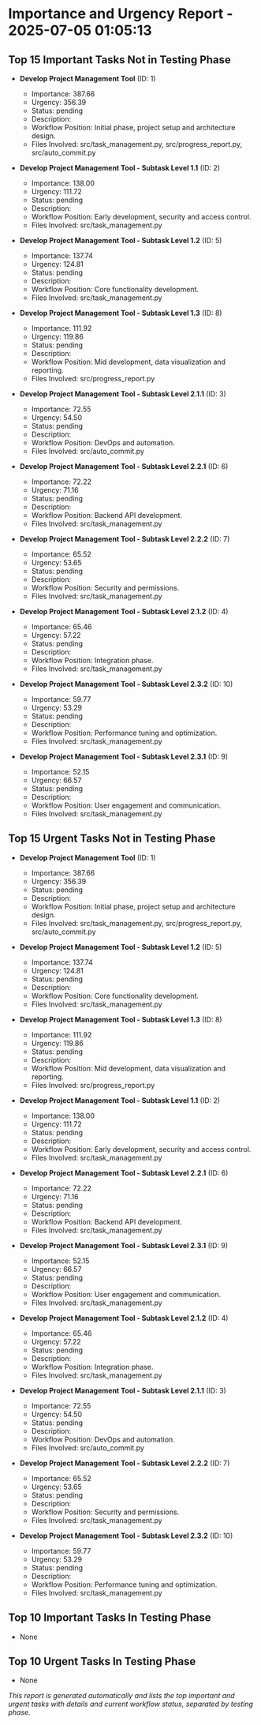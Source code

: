 # Importance and Urgency Report - 2025-07-05 01:05:13

## Top 15 Important Tasks Not in Testing Phase
- **Develop Project Management Tool** (ID: 1)
  - Importance: 387.66
  - Urgency: 356.39
  - Status: pending
  - Description: 
  - Workflow Position: Initial phase, project setup and architecture design.
  - Files Involved: src/task_management.py, src/progress_report.py, src/auto_commit.py

- **Develop Project Management Tool - Subtask Level 1.1** (ID: 2)
  - Importance: 138.00
  - Urgency: 111.72
  - Status: pending
  - Description: 
  - Workflow Position: Early development, security and access control.
  - Files Involved: src/task_management.py

- **Develop Project Management Tool - Subtask Level 1.2** (ID: 5)
  - Importance: 137.74
  - Urgency: 124.81
  - Status: pending
  - Description: 
  - Workflow Position: Core functionality development.
  - Files Involved: src/task_management.py

- **Develop Project Management Tool - Subtask Level 1.3** (ID: 8)
  - Importance: 111.92
  - Urgency: 119.86
  - Status: pending
  - Description: 
  - Workflow Position: Mid development, data visualization and reporting.
  - Files Involved: src/progress_report.py

- **Develop Project Management Tool - Subtask Level 2.1.1** (ID: 3)
  - Importance: 72.55
  - Urgency: 54.50
  - Status: pending
  - Description: 
  - Workflow Position: DevOps and automation.
  - Files Involved: src/auto_commit.py

- **Develop Project Management Tool - Subtask Level 2.2.1** (ID: 6)
  - Importance: 72.22
  - Urgency: 71.16
  - Status: pending
  - Description: 
  - Workflow Position: Backend API development.
  - Files Involved: src/task_management.py

- **Develop Project Management Tool - Subtask Level 2.2.2** (ID: 7)
  - Importance: 65.52
  - Urgency: 53.65
  - Status: pending
  - Description: 
  - Workflow Position: Security and permissions.
  - Files Involved: src/task_management.py

- **Develop Project Management Tool - Subtask Level 2.1.2** (ID: 4)
  - Importance: 65.46
  - Urgency: 57.22
  - Status: pending
  - Description: 
  - Workflow Position: Integration phase.
  - Files Involved: src/task_management.py

- **Develop Project Management Tool - Subtask Level 2.3.2** (ID: 10)
  - Importance: 59.77
  - Urgency: 53.29
  - Status: pending
  - Description: 
  - Workflow Position: Performance tuning and optimization.
  - Files Involved: src/task_management.py

- **Develop Project Management Tool - Subtask Level 2.3.1** (ID: 9)
  - Importance: 52.15
  - Urgency: 66.57
  - Status: pending
  - Description: 
  - Workflow Position: User engagement and communication.
  - Files Involved: src/task_management.py


## Top 15 Urgent Tasks Not in Testing Phase
- **Develop Project Management Tool** (ID: 1)
  - Importance: 387.66
  - Urgency: 356.39
  - Status: pending
  - Description: 
  - Workflow Position: Initial phase, project setup and architecture design.
  - Files Involved: src/task_management.py, src/progress_report.py, src/auto_commit.py

- **Develop Project Management Tool - Subtask Level 1.2** (ID: 5)
  - Importance: 137.74
  - Urgency: 124.81
  - Status: pending
  - Description: 
  - Workflow Position: Core functionality development.
  - Files Involved: src/task_management.py

- **Develop Project Management Tool - Subtask Level 1.3** (ID: 8)
  - Importance: 111.92
  - Urgency: 119.86
  - Status: pending
  - Description: 
  - Workflow Position: Mid development, data visualization and reporting.
  - Files Involved: src/progress_report.py

- **Develop Project Management Tool - Subtask Level 1.1** (ID: 2)
  - Importance: 138.00
  - Urgency: 111.72
  - Status: pending
  - Description: 
  - Workflow Position: Early development, security and access control.
  - Files Involved: src/task_management.py

- **Develop Project Management Tool - Subtask Level 2.2.1** (ID: 6)
  - Importance: 72.22
  - Urgency: 71.16
  - Status: pending
  - Description: 
  - Workflow Position: Backend API development.
  - Files Involved: src/task_management.py

- **Develop Project Management Tool - Subtask Level 2.3.1** (ID: 9)
  - Importance: 52.15
  - Urgency: 66.57
  - Status: pending
  - Description: 
  - Workflow Position: User engagement and communication.
  - Files Involved: src/task_management.py

- **Develop Project Management Tool - Subtask Level 2.1.2** (ID: 4)
  - Importance: 65.46
  - Urgency: 57.22
  - Status: pending
  - Description: 
  - Workflow Position: Integration phase.
  - Files Involved: src/task_management.py

- **Develop Project Management Tool - Subtask Level 2.1.1** (ID: 3)
  - Importance: 72.55
  - Urgency: 54.50
  - Status: pending
  - Description: 
  - Workflow Position: DevOps and automation.
  - Files Involved: src/auto_commit.py

- **Develop Project Management Tool - Subtask Level 2.2.2** (ID: 7)
  - Importance: 65.52
  - Urgency: 53.65
  - Status: pending
  - Description: 
  - Workflow Position: Security and permissions.
  - Files Involved: src/task_management.py

- **Develop Project Management Tool - Subtask Level 2.3.2** (ID: 10)
  - Importance: 59.77
  - Urgency: 53.29
  - Status: pending
  - Description: 
  - Workflow Position: Performance tuning and optimization.
  - Files Involved: src/task_management.py


## Top 10 Important Tasks In Testing Phase
- None

## Top 10 Urgent Tasks In Testing Phase
- None

*This report is generated automatically and lists the top important and urgent tasks with details and current workflow status, separated by testing phase.*
